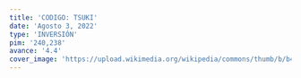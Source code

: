 ```yaml
---
title: 'CODIGO: TSUKI'
date: 'Agosto 3, 2022'
type: 'INVERSIÓN'
pim: '240,238'
avance: '4.4'
cover_image: 'https://upload.wikimedia.org/wikipedia/commons/thumb/b/b4/Studying.jpg/250px-Studying.jpg'
---
```

